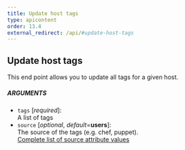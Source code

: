 ```yaml
---
title: Update host tags
type: apicontent
order: 13.4
external_redirect: /api/#update-host-tags
---
```


## Update host tags
This end point allows you to update all tags for a given host.

##### ARGUMENTS
* `tags` [*required*]:  
    A list of tags
* `source` [*optional*, *default*=**users**]:  
    The source of the tags (e.g. chef, puppet).  
    [Complete list of source attribute values](/integrations/faq/list-of-api-source-attribute-value)
